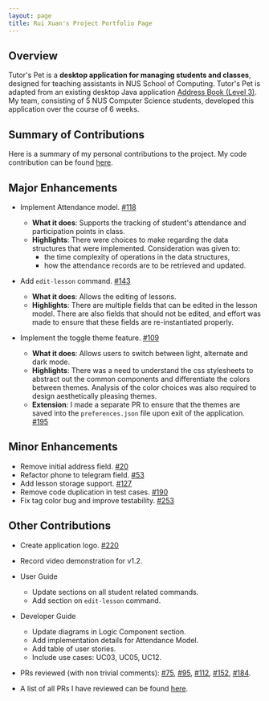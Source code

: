 ```yaml
---
layout: page
title: Rui Xuan's Project Portfolio Page
---
```


## Overview
Tutor's Pet is a **desktop application for managing students and classes**, designed for teaching assistants in NUS
School of Computing.
Tutor's Pet is adapted from an existing desktop Java application
[Address Book (Level 3)](https://se-education.org/addressbook-level3/).
My team, consisting of 5 NUS Computer Science students, developed this application over the course of 6 weeks.

## Summary of Contributions
Here is a summary of my personal contributions to the project.
My code contribution can be found [here](https://nus-cs2103-ay2021s1.github.io/tp-dashboard/#breakdown=true&search=ruixuantan).

## Major Enhancements
* Implement Attendance model. [#118](https://github.com/AY2021S1-CS2103T-T10-4/tp/pull/118)
  * **What it does**: Supports the tracking of student's attendance and participation points in class.
  * **Highlights**: There were choices to make regarding the data structures that were implemented.
    Consideration was given to:
      * the time complexity of operations in the data structures,
      * how the attendance records are to be retrieved and updated.
      
* Add `edit-lesson` command. [#143](https://github.com/AY2021S1-CS2103T-T10-4/tp/pull/143)
    * **What it does**: Allows the editing of lessons.
    * **Highlights**: There are multiple fields that can be edited in the lesson model.
      There are also fields that should not be edited, and effort was made to ensure that these fields are re-instantiated properly.
      
* Implement the toggle theme feature. [#109](https://github.com/AY2021S1-CS2103T-T10-4/tp/pull/109)
    * **What it does**: Allows users to switch between light, alternate and dark mode.
    * **Highlights**: There was a need to understand the css stylesheets to abstract out the common components and differentiate the colors between themes. 
      Analysis of the color choices was also required to design aesthetically pleasing themes.
    * **Extension**: I made a separate PR to ensure that the themes are saved into the `preferences.json` file upon exit of the application.
      [#195](https://github.com/AY2021S1-CS2103T-T10-4/tp/pull/195)
      
## Minor Enhancements
* Remove initial address field. [#20](https://github.com/AY2021S1-CS2103T-T10-4/tp/pull/20)
* Refactor phone to telegram field. [#53](https://github.com/AY2021S1-CS2103T-T10-4/tp/pull/53)
* Add lesson storage support. [#127](https://github.com/AY2021S1-CS2103T-T10-4/tp/pull/127)
* Remove code duplication in test cases. [#190](https://github.com/AY2021S1-CS2103T-T10-4/tp/pull/190)
* Fix tag color bug and improve testability. [#253](https://github.com/AY2021S1-CS2103T-T10-4/tp/pull/253)

## Other Contributions
* Create application logo. [#220](https://github.com/AY2021S1-CS2103T-T10-4/tp/pull/220)
* Record video demonstration for v1.2.

* User Guide
  * Update sections on all student related commands.
  * Add section on `edit-lesson` command.

* Developer Guide
  * Update diagrams in Logic Component section.
  * Add implementation details for Attendance Model.
  * Add table of user stories.
  * Include use cases: UC03, UC05, UC12.
  
* PRs reviewed (with non trivial comments):
  [#75](https://github.com/AY2021S1-CS2103T-T10-4/tp/pull/75),
  [#95](https://github.com/AY2021S1-CS2103T-T10-4/tp/pull/95),
  [#112](https://github.com/AY2021S1-CS2103T-T10-4/tp/pull/112),
  [#152](https://github.com/AY2021S1-CS2103T-T10-4/tp/pull/152),
  [#184](https://github.com/AY2021S1-CS2103T-T10-4/tp/pull/184).

* A list of all PRs I have reviewed can be found [here](https://github.com/AY2021S1-CS2103T-T10-4/tp/pulls?q=is%3Apr+reviewed-by%3Aruixuantan).
